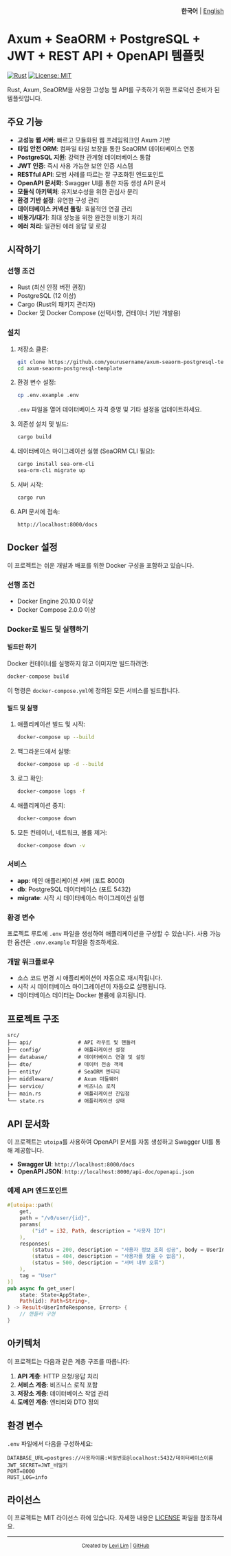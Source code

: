 <div align="right">
  <strong>한국어</strong> | <a href="./README.md">English</a>
</div>

# Axum + SeaORM + PostgreSQL + JWT + REST API + OpenAPI 템플릿

[![Rust](https://img.shields.io/badge/rust-stable-blue.svg)](https://www.rust-lang.org/)
[![License: MIT](https://img.shields.io/badge/License-MIT-yellow.svg)](https://opensource.org/licenses/MIT)

Rust, Axum, SeaORM을 사용한 고성능 웹 API를 구축하기 위한 프로덕션 준비가 된 템플릿입니다.

## 주요 기능

- **고성능 웹 서버**: 빠르고 모듈화된 웹 프레임워크인 Axum 기반
- **타입 안전 ORM**: 컴파일 타임 보장을 통한 SeaORM 데이터베이스 연동
- **PostgreSQL 지원**: 강력한 관계형 데이터베이스 통합
- **JWT 인증**: 즉시 사용 가능한 보안 인증 시스템
- **RESTful API**: 모범 사례를 따르는 잘 구조화된 엔드포인트
- **OpenAPI 문서화**: Swagger UI를 통한 자동 생성 API 문서
- **모듈식 아키텍처**: 유지보수성을 위한 관심사 분리
- **환경 기반 설정**: 유연한 구성 관리
- **데이터베이스 커넥션 풀링**: 효율적인 연결 관리
- **비동기/대기**: 최대 성능을 위한 완전한 비동기 처리
- **에러 처리**: 일관된 에러 응답 및 로깅

## 시작하기

### 선행 조건

- Rust (최신 안정 버전 권장)
- PostgreSQL (12 이상)
- Cargo (Rust의 패키지 관리자)
- Docker 및 Docker Compose (선택사항, 컨테이너 기반 개발용)

### 설치

1. 저장소 클론:
   ```bash
   git clone https://github.com/yourusername/axum-seaorm-postgresql-template.git
   cd axum-seaorm-postgresql-template
   ```

2. 환경 변수 설정:
   ```bash
   cp .env.example .env
   ```
   `.env` 파일을 열어 데이터베이스 자격 증명 및 기타 설정을 업데이트하세요.

3. 의존성 설치 및 빌드:
   ```bash
   cargo build
   ```

4. 데이터베이스 마이그레이션 실행 (SeaORM CLI 필요):
   ```bash
   cargo install sea-orm-cli
   sea-orm-cli migrate up
   ```

5. 서버 시작:
   ```bash
   cargo run
   ```

6. API 문서에 접속:
   ```
   http://localhost:8000/docs
   ```

## Docker 설정

이 프로젝트는 쉬운 개발과 배포를 위한 Docker 구성을 포함하고 있습니다.

### 선행 조건

- Docker Engine 20.10.0 이상
- Docker Compose 2.0.0 이상

### Docker로 빌드 및 실행하기

#### 빌드만 하기

Docker 컨테이너를 실행하지 않고 이미지만 빌드하려면:

```bash
docker-compose build
```

이 명령은 `docker-compose.yml`에 정의된 모든 서비스를 빌드합니다.

#### 빌드 및 실행

1. 애플리케이션 빌드 및 시작:
   ```bash
   docker-compose up --build
   ```

2. 백그라운드에서 실행:
   ```bash
   docker-compose up -d --build
   ```

3. 로그 확인:
   ```bash
   docker-compose logs -f
   ```

4. 애플리케이션 중지:
   ```bash
   docker-compose down
   ```

5. 모든 컨테이너, 네트워크, 볼륨 제거:
   ```bash
   docker-compose down -v
   ```

### 서비스

- **app**: 메인 애플리케이션 서버 (포트 8000)
- **db**: PostgreSQL 데이터베이스 (포트 5432)
- **migrate**: 시작 시 데이터베이스 마이그레이션 실행

### 환경 변수

프로젝트 루트에 `.env` 파일을 생성하여 애플리케이션을 구성할 수 있습니다. 사용 가능한 옵션은 `.env.example` 파일을 참조하세요.

### 개발 워크플로우

- 소스 코드 변경 시 애플리케이션이 자동으로 재시작됩니다.
- 시작 시 데이터베이스 마이그레이션이 자동으로 실행됩니다.
- 데이터베이스 데이터는 Docker 볼륨에 유지됩니다.

## 프로젝트 구조

```
src/
├── api/               # API 라우트 및 핸들러
├── config/            # 애플리케이션 설정
├── database/          # 데이터베이스 연결 및 설정
├── dto/               # 데이터 전송 객체
├── entity/            # SeaORM 엔티티
├── middleware/        # Axum 미들웨어
├── service/           # 비즈니스 로직
├── main.rs            # 애플리케이션 진입점
└── state.rs           # 애플리케이션 상태
```

## API 문서화

이 프로젝트는 `utoipa`를 사용하여 OpenAPI 문서를 자동 생성하고 Swagger UI를 통해 제공합니다.

- **Swagger UI**: `http://localhost:8000/docs`
- **OpenAPI JSON**: `http://localhost:8000/api-doc/openapi.json`

### 예제 API 엔드포인트

```rust
#[utoipa::path(
    get,
    path = "/v0/user/{id}",
    params(
        ("id" = i32, Path, description = "사용자 ID")
    ),
    responses(
        (status = 200, description = "사용자 정보 조회 성공", body = UserInfoResponse),
        (status = 404, description = "사용자를 찾을 수 없음"),
        (status = 500, description = "서버 내부 오류")
    ),
    tag = "User"
)]
pub async fn get_user(
    state: State<AppState>,
    Path(id): Path<String>,
) -> Result<UserInfoResponse, Errors> {
    // 핸들러 구현
}
```

## 아키텍처

이 프로젝트는 다음과 같은 계층 구조를 따릅니다:

1. **API 계층**: HTTP 요청/응답 처리
2. **서비스 계층**: 비즈니스 로직 포함
3. **저장소 계층**: 데이터베이스 작업 관리
4. **도메인 계층**: 엔티티와 DTO 정의

## 환경 변수

`.env` 파일에서 다음을 구성하세요:

```env
DATABASE_URL=postgres://사용자이름:비밀번호@localhost:5432/데이터베이스이름
JWT_SECRET=JWT_비밀키
PORT=8000
RUST_LOG=info
```

## 라이선스

이 프로젝트는 MIT 라이선스 하에 있습니다. 자세한 내용은 [LICENSE](./LICENSE) 파일을 참조하세요.

---

<div align="center">
  <sub>Created by <a href="https://github.com/shiueo">Levi Lim</a> | <a href="https://github.com/shiueo/axum-seaorm-postgresql-jwt-rest-openapi-template">GitHub</a></sub>
</div>
